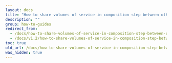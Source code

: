```yaml
---
layout: docs
title: "How to share volumes of service in composition step between other yml steps"
description: ""
group: how-to-guides
redirect_from:
  - /docs/how-to-share-volumes-of-service-in-composition-step-between-other-yml-steps
  - /docs/v1.2/how-to-share-volumes-of-service-in-composition-step-between-other-yml-steps
toc: true
old_url: /docs/how-to-share-volumes-of-service-in-composition-step-between-other-yml-steps
was_hidden: true
---
```

